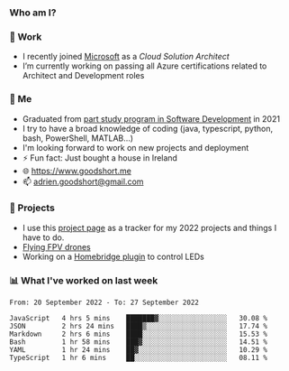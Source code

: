 ### Who am I?

<!--
**goodshort/goodshort** is a ✨ _special_ ✨ repository because its `README.md` (this file) appears on your GitHub profile.
-->
### 💼 Work
- I recently joined [Microsoft](https://www.microsoft.com/) as a _Cloud Solution Architect_
- I’m currently working on passing all Azure certifications related to Architect and Development roles

### 🌱 Me
- Graduated from [part study program in Software Development](https://www.goodshort.me/who-am-i/studies#higher-diploma-in-software-development) in 2021
- I try to have a broad knowledge of coding (java, typescript, python, bash, PowerShell, MATLAB...)
- I'm looking forward to work on new projects and deployment
- ⚡ Fun fact: Just bought a house in Ireland
- 🌐 https://www.goodshort.me
- 📫 adrien.goodshort@gmail.com

### 🚧 Projects

- I use this [project page](https://github.com/users/goodshort/projects/2) as a tracker for my 2022 projects and things I have to do.
- [Flying FPV drones](https://www.youtube.com/watch?v=PdOF5c4RF18&list=PLhU-As_kQhM6L6iwidza6sSdfxEybA7VZ)
- Working on a [Homebridge plugin](https://github.com/goodshort/homebridge-wled-preset) to control LEDs

### 📊 What I've worked on last week

<!--START_SECTION:waka-->

```text
From: 20 September 2022 - To: 27 September 2022

JavaScript   4 hrs 5 mins    ███████▓░░░░░░░░░░░░░░░░░   30.08 %
JSON         2 hrs 24 mins   ████▒░░░░░░░░░░░░░░░░░░░░   17.74 %
Markdown     2 hrs 6 mins    ████░░░░░░░░░░░░░░░░░░░░░   15.53 %
Bash         1 hr 58 mins    ███▓░░░░░░░░░░░░░░░░░░░░░   14.51 %
YAML         1 hr 24 mins    ██▓░░░░░░░░░░░░░░░░░░░░░░   10.29 %
TypeScript   1 hr 6 mins     ██░░░░░░░░░░░░░░░░░░░░░░░   08.11 %
```

<!--END_SECTION:waka-->
